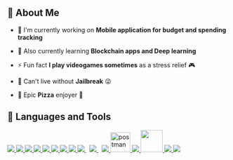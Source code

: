 ## 🐺 About Me

- 🔭 I'm currently working on **Mobile application for budget and spending tracking**

- 🌱 Also currently learning **Blockchain apps and Deep learning**

- ⚡ Fun fact **I play videogames sometimes** as a stress relief 🎮

- 📱 Can't live without **Jailbreak** 😜

- 🍕 Epic **Pizza** enjoyer 🍕

## 🚀 Languages and Tools

<p align="left">
    <a href="https://isocpp.org/" target="_blank"> <img src="https://img.icons8.com/color/48/null/c-plus-plus-logo.png"/> </a>
    <a href="https://www.swift.org/" target="_blank"> <img src="https://img.icons8.com/color/48/null/swift.png"/> </a>
    <a href="https://www.java.com" target="_blank"> <img src="https://img.icons8.com/color/48/000000/java-coffee-cup-logo.png"/> </a>
    <!-- <a href="https://spring.io/projects/spring-boot" target="_blank"> <img src="https://img.icons8.com/color/48/000000/spring-logo.png"/> </a> -->
    <a href="https://developer.mozilla.org/en-US/docs/Web/JavaScript" target="_blank"> <img src="https://img.icons8.com/color/48/000000/javascript.png"/> </a>
    <a href="https://www.w3.org/html/" target="_blank"> <img src="https://img.icons8.com/color/48/000000/html-5.png"/> </a>
    <a href="https://www.w3schools.com/css/" target="_blank"> <img src="https://img.icons8.com/color/48/000000/css3.png"/> </a>
    <a href="https://getbootstrap.com" target="_blank"> <img src="https://img.icons8.com/color/48/000000/bootstrap.png"/> </a>
    <a href="https://www.python.org" target="_blank"> <img src="https://img.icons8.com/color/48/000000/python.png"/> </a>
    <a style="padding-right:8px;" href="https://nodejs.org" target="_blank"> <img src="https://img.icons8.com/color/48/000000/nodejs.png"/> </a>
    <a style="padding-right:8px;" href="https://www.mysql.com/" target="_blank"> <img src="https://img.icons8.com/fluent/50/000000/mysql-logo.png"/> </a>
    <a href="https://firebase.google.com/" target="_blank"> <img src="https://img.icons8.com/color/48/000000/firebase.png"/> </a>
    <a href="https://postman.com" target="_blank"> <img src="https://www.vectorlogo.zone/logos/getpostman/getpostman-icon.svg" alt="postman" width="45" height="45"/> </a>
    <a href="https://git-scm.com/" target="_blank"> <img src="https://img.icons8.com/color/48/000000/git.png"/> </a>
    <a href="https://www.gitkraken.com/" target="_blank"> <img src="https://cdn.freebiesupply.com/logos/large/2x/gitkraken-logo-png-transparent.png" width="50"/> </a>
    <a href="https://reactjs.org/" target="_blank"> <img src="https://img.icons8.com/color/48/000000/react-native.png"/> </a>
    <a href="https://go.dev/" target="_blank"> <img src="https://img.icons8.com/color/48/null/golang.png"/> </a>
</p>
